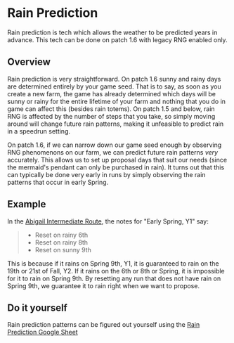 # Rain Prediction

Rain prediction is tech which allows the weather to be predicted years in advance. This tech can be done on patch 1.6 with legacy RNG enabled only.

## Overview

Rain prediction is very straightforward. On patch 1.6 sunny and rainy days are determined entirely by your game seed. That is to say, as soon as you create a new farm, the game has already determined which days will be sunny or rainy for the entire lifetime of your farm and nothing that you do in game can affect this (besides rain totems). On patch 1.5 and below, rain RNG is affected by the number of steps that you take, so simply moving around will change future rain patterns, making it unfeasible to predict rain in a speedrun setting.

On patch 1.6, if we can narrow down our game seed enough by observing RNG phenomenons on our farm, we can predict future rain patterns *very* accurately. This allows us to set up proposal days that suit our needs (since the mermaid's pendant can only be purchased in rain). It turns out that this can typically be done very early in runs by simply observing the rain patterns that occur in early Spring.

## Example

In the [Abigail Intermediate Route](../routes/abigail/stardew_marriage_abigail_intermediate.md), the notes for "Early Spring, Y1" say:
> - Reset on rainy 6th
> - Reset on rainy 8th
> - Reset on sunny 9th

This is because if it rains on Spring 9th, Y1, it is guaranteed to rain on the 19th or 21st of Fall, Y2. If it rains on the 6th or 8th or Spring, it is impossible for it to rain on Spring 9th.
By resetting any run that does not have rain on Spring 9th, we guarantee it to rain right when we want to propose.

## Do it yourself

Rain prediction patterns can be figured out yourself using the [Rain Prediction Google Sheet](https://docs.google.com/spreadsheets/d/1R90dxVwzGcXk8GhsX7YkZoHOP7fFpuYS1qaht02M4iw)
